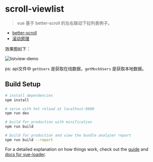 # scroll-viewlist

> vue 基于 better-scroll 的左右联动下拉列表例子。

* [better-scroll](https://github.com/ustbhuangyi/better-scroll)
* [滚动原理](https://zhuanlan.zhihu.com/p/27407024)

效果图如下：

![listview-demo](https://github.com/yankwan/Blog/blob/master/image/listview.gif?raw=true)

ps: api文件中 `getUsers` 是获取在线数据，`getMockUsers` 是获取本地数据。 

## Build Setup

``` bash
# install dependencies
npm install

# serve with hot reload at localhost:8080
npm run dev

# build for production with minification
npm run build

# build for production and view the bundle analyzer report
npm run build --report
```

For a detailed explanation on how things work, check out the [guide](http://vuejs-templates.github.io/webpack/) and [docs for vue-loader](http://vuejs.github.io/vue-loader).

